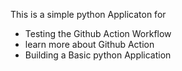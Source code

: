 This is a simple python Applicaton for 
* Testing the Github Action Workflow
* learn more about Github Action
* Building a Basic python Application 
